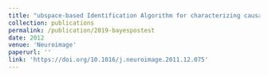 ```yaml
---
title: "ubspace-based Identification Algorithm for characterizing causal networks in resting brain"
collection: publications
permalink: /publication/2019-bayespostest
date: 2012
venue: 'Neuroimage'
paperurl: ''
link: 'https://doi.org/10.1016/j.neuroimage.2011.12.075'
---
```

